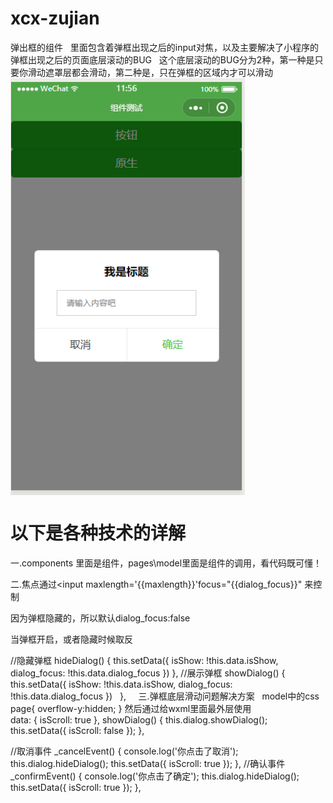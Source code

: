 # xcx-zujian
弹出框的组件  
里面包含着弹框出现之后的input对焦，以及主要解决了小程序的弹框出现之后的页面底层滚动的BUG  
这个底层滚动的BUG分为2种，第一种是只要你滑动遮罩层都会滑动，第二种是，只在弹框的区域内才可以滑动  
<img src="https://github.com/lscing/xcx-zujian/blob/master/img/img1.png" width = "375" height = "667" alt="图片名称" align=center />  
# 以下是各种技术的详解  
一.components 里面是组件，pages\model里面是组件的调用，看代码既可懂！  

二.焦点通过<input maxlength='{{maxlength}}'focus="{{dialog_focus}}" 来控制  

因为弹框隐藏的，所以默认dialog_focus:false  

当弹框开启，或者隐藏时候取反   

//隐藏弹框
    hideDialog() {
      this.setData({
        isShow: !this.data.isShow,
        dialog_focus: !this.data.dialog_focus
      })
    },
    //展示弹框
    showDialog() {
      this.setData({
        isShow: !this.data.isShow,
        dialog_focus: !this.data.dialog_focus
      })
    },    
三.弹框底层滑动问题解决方案  
model中的css  
page{
  overflow-y:hidden;
}
然后通过给wxml里面最外层使用  
<scroll-view scroll-y="{{isScroll}}"> 
data: {
    isScroll: true
  },
  showDialog() {
    this.dialog.showDialog();
    this.setData({
      isScroll: false
    });
  },

  //取消事件
  _cancelEvent() {
    console.log('你点击了取消');
    this.dialog.hideDialog();
    this.setData({
      isScroll: true
    });
  },
  //确认事件
  _confirmEvent() {
    console.log('你点击了确定');
    this.dialog.hideDialog();
    this.setData({
      isScroll: true
    });
  },
